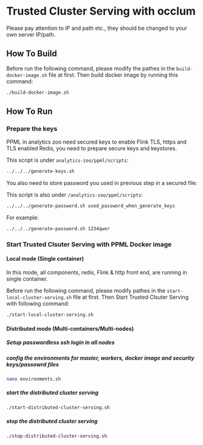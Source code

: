 # Trusted Cluster Serving with occlum

Please pay attention to IP and path etc., they should be changed to your own server IP/path.

## How To Build

Before run the following command, please modify the pathes in the `build-docker-image.sh` file at first. Then build docker image by running this command:

```bash
./build-docker-image.sh
```

## How To Run

### Prepare the keys

PPML in analytics zoo need secured keys to enable Flink TLS, https and TLS enabled Redis, you need to prepare secure keys and keystores.

This script is under `analytics-zoo/ppml/scripts`:

```bash
../../../generate-keys.sh
```

You also need to store password you used in previous step in a secured file:

This script is also under `/analytics-zoo/ppml/scripts`:

```bash
../../../generate-password.sh used_password_when_generate_keys
```

For example:

```bash
../../../generate-password.sh 1234qwer
```

### Start Trusted Clsuter Serving with PPML Docker image

#### Local mode (Single container)

In this mode, all components, redis, Flink & http front end, are running in single container.

Before run the following command, please modify pathes in the `start-local-cluster-serving.sh` file at first. Then Start Trusted Clsuter Serving with following command:

```bash
./start-local-cluster-serving.sh
```

#### Distributed mode (Multi-containers/Multi-nodes)

##### Setup passwordless ssh login in all nodes
##### config the environments for master, workers, docker image and security keys/passowrd files

```bash
nano environments.sh
```

##### start the distributed cluster serving

```bash
./start-distributed-cluster-serving.sh
```

##### stop the distributed cluster serving

```bash
./stop-distributed-cluster-serving.sh
```
